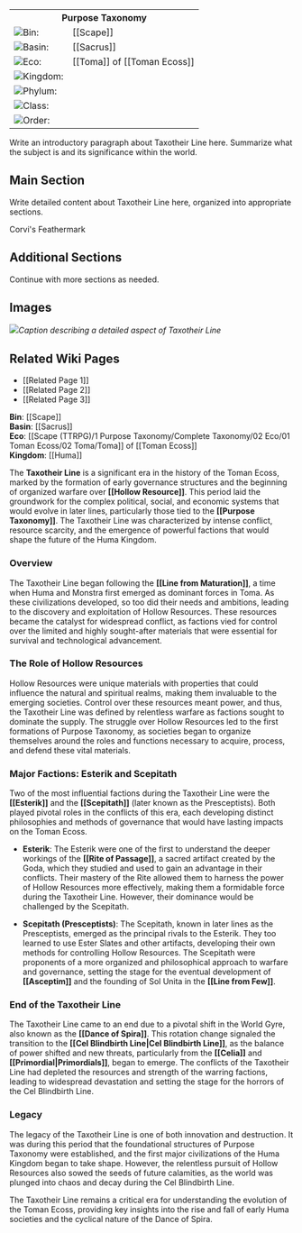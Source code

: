 <!--
# Taxotheir Line
_Add nicknames or alternative titles here_

<img src="wiki_images/Taxotheir Line.png"><i></i></img>

> _"Add a quote about the subject here from within the fictional world"_  
> **—Quote Attribution**

> _"Add a quote from the real world that relates to the subject"_  
> **—Real World Attribution**
-->

<!-- wiki-header-section:end -->

<div class="taxonomy-table">
  <table>
    <tr>
      <th colspan="3">Purpose Taxonomy</th>
    </tr>
    <tr>
      <td class="taxon-label"><img src="../svg/bin.svg" class="taxon-icon">Bin:</td>
      <td class="taxon-content" colspan="2">[[Scape]]</td>
    </tr>
    <tr>
      <td class="taxon-label"><img src="../svg/basin.svg" class="taxon-icon">Basin:</td>
      <td class="taxon-content" colspan="2">[[Sacrus]]</td>
    </tr>
    <tr>
      <td class="taxon-label"><img src="../svg/eco.svg" class="taxon-icon">Eco:</td>
      <td class="taxon-content" colspan="2">[[Toma]] of [[Toman Ecoss]]</td>
    </tr>
    <tr>
      <td class="taxon-label"><img src="../svg/kingdom.svg" class="taxon-icon">Kingdom:</td>
      <td class="taxon-content" colspan="2"></td>
    </tr>
    <tr>
      <td class="taxon-label"><img src="../svg/phylum.svg" class="taxon-icon">Phylum:</td>
      <td class="taxon-content" colspan="2"></td>
    </tr>
    <tr>
      <td class="taxon-label"><img src="../svg/class.svg" class="taxon-icon">Class:</td>
      <td class="taxon-content" colspan="2"></td>
    </tr>
    <tr>
      <td class="taxon-label"><img src="../svg/order.svg" class="taxon-icon">Order:</td>
      <td class="taxon-content" colspan="2"></td>
    </tr>
  </table>
</div>

Write an introductory paragraph about Taxotheir Line here. Summarize what the subject is and its significance within the world.

## Main Section

Write detailed content about Taxotheir Line here, organized into appropriate sections.

<div class="feathermark">
 <p class="feathermark-attribution">Corvi's Feathermark</p>   
</div>

## Additional Sections

Continue with more sections as needed.

## Images

<img src="wiki_images/Taxotheir Line_detail.png"><i>Caption describing a detailed aspect of Taxotheir Line</i></img>

## Related Wiki Pages

- [[Related Page 1]]
- [[Related Page 2]]
- [[Related Page 3]]

<!-- not-for-live-publishing:start -->
<!-- obsidian-pull:start -->
**Bin**: [[Scape]]  
**Basin**: [[Sacrus]]  
**Eco**: [[Scape (TTRPG)/1 Purpose Taxonomy/Complete Taxonomy/02 Eco/01 Toman Ecoss/02 Toma/Toma]] of [[Toman Ecoss]]  
**Kingdom**: [[Huma]]

The **Taxotheir Line** is a significant era in the history of the Toman Ecoss, marked by the formation of early governance structures and the beginning of organized warfare over **[[Hollow Resource]]**. This period laid the groundwork for the complex political, social, and economic systems that would evolve in later lines, particularly those tied to the **[[Purpose Taxonomy]]**. The Taxotheir Line was characterized by intense conflict, resource scarcity, and the emergence of powerful factions that would shape the future of the Huma Kingdom.

### Overview

The Taxotheir Line began following the **[[Line from Maturation]]**, a time when Huma and Monstra first emerged as dominant forces in Toma. As these civilizations developed, so too did their needs and ambitions, leading to the discovery and exploitation of Hollow Resources. These resources became the catalyst for widespread conflict, as factions vied for control over the limited and highly sought-after materials that were essential for survival and technological advancement.

### The Role of Hollow Resources

Hollow Resources were unique materials with properties that could influence the natural and spiritual realms, making them invaluable to the emerging societies. Control over these resources meant power, and thus, the Taxotheir Line was defined by relentless warfare as factions sought to dominate the supply. The struggle over Hollow Resources led to the first formations of Purpose Taxonomy, as societies began to organize themselves around the roles and functions necessary to acquire, process, and defend these vital materials.

### Major Factions: Esterik and Scepitath

Two of the most influential factions during the Taxotheir Line were the **[[Esterik]]** and the **[[Scepitath]]** (later known as the Presceptists). Both played pivotal roles in the conflicts of this era, each developing distinct philosophies and methods of governance that would have lasting impacts on the Toman Ecoss.

- **Esterik**: The Esterik were one of the first to understand the deeper workings of the **[[Rite of Passage]]**, a sacred artifact created by the Goda, which they studied and used to gain an advantage in their conflicts. Their mastery of the Rite allowed them to harness the power of Hollow Resources more effectively, making them a formidable force during the Taxotheir Line. However, their dominance would be challenged by the Scepitath.
    
- **Scepitath (Presceptists)**: The Scepitath, known in later lines as the Presceptists, emerged as the principal rivals to the Esterik. They too learned to use Ester Slates and other artifacts, developing their own methods for controlling Hollow Resources. The Scepitath were proponents of a more organized and philosophical approach to warfare and governance, setting the stage for the eventual development of **[[Asceptim]]** and the founding of Sol Unita in the **[[Line from Few]]**.
    

### End of the Taxotheir Line

The Taxotheir Line came to an end due to a pivotal shift in the World Gyre, also known as the **[[Dance of Spira]]**. This rotation change signaled the transition to the **[[Cel Blindbirth Line|Cel Blindbirth Line]]**, as the balance of power shifted and new threats, particularly from the **[[Celia]]** and **[[Primordial|Primordials]]**, began to emerge. The conflicts of the Taxotheir Line had depleted the resources and strength of the warring factions, leading to widespread devastation and setting the stage for the horrors of the Cel Blindbirth Line.

### Legacy

The legacy of the Taxotheir Line is one of both innovation and destruction. It was during this period that the foundational structures of Purpose Taxonomy were established, and the first major civilizations of the Huma Kingdom began to take shape. However, the relentless pursuit of Hollow Resources also sowed the seeds of future calamities, as the world was plunged into chaos and decay during the Cel Blindbirth Line.

The Taxotheir Line remains a critical era for understanding the evolution of the Toman Ecoss, providing key insights into the rise and fall of early Huma societies and the cyclical nature of the Dance of Spira.
<!-- obsidian-pull:end -->
<!-- not-for-live-publishing:end -->